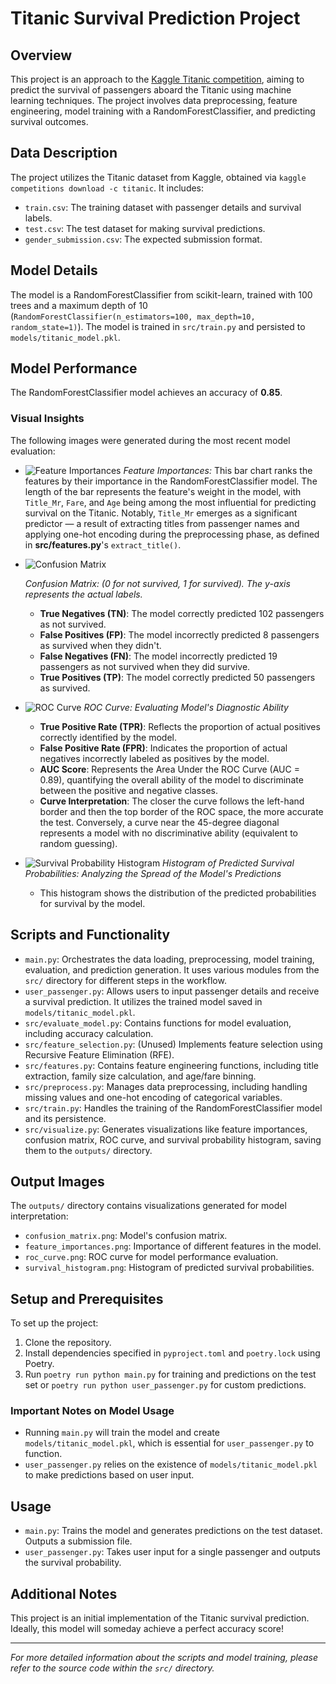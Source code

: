 # Titanic Survival Prediction Project

## Overview
This project is an approach to the [Kaggle Titanic competition](https://www.kaggle.com/c/titanic), aiming to predict the survival of passengers aboard the Titanic using machine learning techniques. The project involves data preprocessing, feature engineering, model training with a RandomForestClassifier, and predicting survival outcomes.

## Data Description
The project utilizes the Titanic dataset from Kaggle, obtained via `kaggle competitions download -c titanic`. It includes:
- `train.csv`: The training dataset with passenger details and survival labels.
- `test.csv`: The test dataset for making survival predictions.
- `gender_submission.csv`: The expected submission format.

## Model Details
The model is a RandomForestClassifier from scikit-learn, trained with 100 trees and a maximum depth of 10 (`RandomForestClassifier(n_estimators=100, max_depth=10, random_state=1)`). The model is trained in `src/train.py` and persisted to `models/titanic_model.pkl`.

## Model Performance
The RandomForestClassifier model achieves an accuracy of **0.85**.

### Visual Insights
The following images were generated during the most recent model evaluation:

- ![Feature Importances](outputs/feature_importances.png)
    *Feature Importances:* This bar chart ranks the features by their importance in the RandomForestClassifier model. The length of the bar represents the feature's weight in the model, with `Title_Mr`, `Fare`, and `Age` being among the most influential for predicting survival on the Titanic. Notably, `Title_Mr` emerges as a significant predictor — a result of extracting titles from passenger names and applying one-hot encoding during the preprocessing phase, as defined in **src/features.py**'s `extract_title()`.


- ![Confusion Matrix](outputs/confusion_matrix.png)

    *Confusion Matrix: (0 for not survived, 1 for survived). The y-axis represents the actual labels.*

    - **True Negatives (TN)**: The model correctly predicted 102 passengers as not survived.
    - **False Positives (FP)**: The model incorrectly predicted 8 passengers as survived when they didn't.
    - **False Negatives (FN)**: The model incorrectly predicted 19 passengers as not survived when they did survive.
    - **True Positives (TP)**: The model correctly predicted 50 passengers as survived.


- ![ROC Curve](outputs/roc_curve.png)
    *ROC Curve: Evaluating Model's Diagnostic Ability*

    - **True Positive Rate (TPR)**: Reflects the proportion of actual positives correctly identified by the model. 
    - **False Positive Rate (FPR)**: Indicates the proportion of actual negatives incorrectly labeled as positives by the model.
    - **AUC Score**: Represents the Area Under the ROC Curve (AUC = 0.89), quantifying the overall ability of the model to discriminate between the positive and negative classes.
    - **Curve Interpretation**: The closer the curve follows the left-hand border and then the top border of the ROC space, the more accurate the test. Conversely, a curve near the 45-degree diagonal represents a model with no discriminative ability (equivalent to random guessing).


- ![Survival Probability Histogram](outputs/survival_histogram.png)
    *Histogram of Predicted Survival Probabilities: Analyzing the Spread of the Model's Predictions*

    - This histogram shows the distribution of the predicted probabilities for survival by the model.


## Scripts and Functionality
- `main.py`: Orchestrates the data loading, preprocessing, model training, evaluation, and prediction generation. It uses various modules from the `src/` directory for different steps in the workflow.
- `user_passenger.py`: Allows users to input passenger details and receive a survival prediction. It utilizes the trained model saved in `models/titanic_model.pkl`.
- `src/evaluate_model.py`: Contains functions for model evaluation, including accuracy calculation.
- `src/feature_selection.py`: (Unused) Implements feature selection using Recursive Feature Elimination (RFE).
- `src/features.py`: Contains feature engineering functions, including title extraction, family size calculation, and age/fare binning.
- `src/preprocess.py`: Manages data preprocessing, including handling missing values and one-hot encoding of categorical variables.
- `src/train.py`: Handles the training of the RandomForestClassifier model and its persistence.
- `src/visualize.py`: Generates visualizations like feature importances, confusion matrix, ROC curve, and survival probability histogram, saving them to the `outputs/` directory.

## Output Images
The `outputs/` directory contains visualizations generated for model interpretation:
- `confusion_matrix.png`: Model's confusion matrix.
- `feature_importances.png`: Importance of different features in the model.
- `roc_curve.png`: ROC curve for model performance evaluation.
- `survival_histogram.png`: Histogram of predicted survival probabilities.

## Setup and Prerequisites
To set up the project:
1. Clone the repository.
2. Install dependencies specified in `pyproject.toml` and `poetry.lock` using Poetry.
3. Run `poetry run python main.py` for training and predictions on the test set or `poetry run python user_passenger.py` for custom predictions.

### Important Notes on Model Usage
- Running `main.py` will train the model and create `models/titanic_model.pkl`, which is essential for `user_passenger.py` to function.
- `user_passenger.py` relies on the existence of `models/titanic_model.pkl` to make predictions based on user input.

## Usage
- `main.py`: Trains the model and generates predictions on the test dataset. Outputs a submission file.
- `user_passenger.py`: Takes user input for a single passenger and outputs the survival probability.

## Additional Notes
This project is an initial implementation of the Titanic survival prediction. Ideally, this model will someday achieve a perfect accuracy score!

---

*For more detailed information about the scripts and model training, please refer to the source code within the `src/` directory.*
